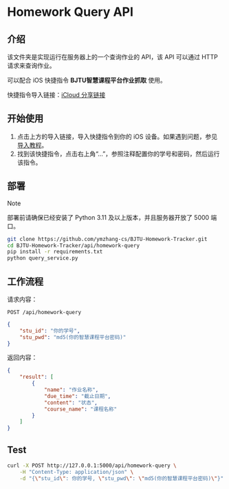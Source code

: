 # Homework Query API

## 介绍

该文件夹是实现运行在服务器上的一个查询作业的 API，该 API 可以通过 HTTP 请求来查询作业。

可以配合 iOS 快捷指令 **BJTU智慧课程平台作业抓取** 使用。

快捷指令导入链接：[iCloud 分享链接](https://www.icloud.com/shortcuts/5036d3c15f824fdf9a4b03d7a6de6828)

## 开始使用

1. 点击上方的导入链接，导入快捷指令到你的 iOS 设备。如果遇到问题，参见 [导入教程](https://www.rcuts.com/382.html)。
2. 找到该快捷指令，点击右上角“…”，参照注释配置你的学号和密码，然后运行该指令。

## 部署

> [!NOTE]
> 部署前请确保已经安装了 Python 3.11 及以上版本，并且服务器开放了 5000 端口。

```bash
git clone https://github.com/ymzhang-cs/BJTU-Homework-Tracker.git
cd BJTU-Homework-Tracker/api/homework-query
pip install -r requirements.txt
python query_service.py
```

## 工作流程

请求内容：

`POST /api/homework-query`

```json
{
    "stu_id": "你的学号",
    "stu_pwd": "md5(你的智慧课程平台密码)"
}
```

返回内容：

```json
{
    "result": [
        {
            "name": "作业名称",
            "due_time": "截止日期",
            "content": "状态",
            "course_name": "课程名称"
        }
    ]
}
```

## Test

```bash
curl -X POST http://127.0.0.1:5000/api/homework-query \
    -H "Content-Type: application/json" \
    -d "{\"stu_id\": 你的学号, \"stu_pwd\": \"md5(你的智慧课程平台密码)\"}"
```